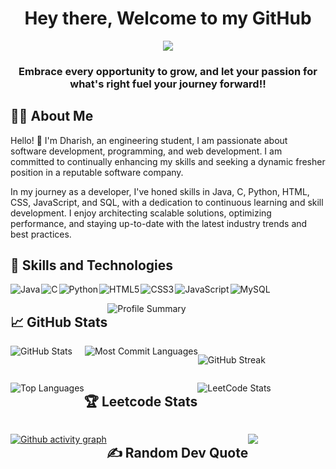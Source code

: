 <h1 align="center">Hey there, Welcome to my GitHub</h1>
<p align="center">
  <img src="https://readme-typing-svg.herokuapp.com?color=0d8eceF&size=30&center=true&vCenter=true&width=580&height=70&lines=I'm+Dharish+Ramasamy;Aspiring+Software+Developer;Web+Development+Enthusiast;DevOps+Engineer">
</p>
<h3 align="center">Embrace every opportunity to grow, and let your passion for what's right fuel your journey forward!!</h3>

## 👩‍💻 About Me

Hello! 👋 I'm Dharish, an engineering student, I am passionate about software development, programming, and web development. I am committed to continually enhancing my skills and seeking a dynamic fresher position in a reputable software company.

In my journey as a developer, I've honed skills in Java, C, Python, HTML, CSS, JavaScript, and SQL, with a dedication to continuous learning and skill development. I enjoy architecting scalable solutions, optimizing performance, and staying up-to-date with the latest industry trends and best practices.

## 🚀 Skills and Technologies

<div style="display: flex; flex-wrap: wrap;">
    <img src="https://img.shields.io/badge/Java-ED8B00?style=for-the-badge&logo=openjdk&logoColor=white" alt="Java" style="margin-right: 2px;" />
    <img src="https://img.shields.io/badge/C-00599C?style=for-the-badge&logo=c&logoColor=white" alt="C" style="margin-right: 2px;" />
    <img src="https://img.shields.io/badge/Python-14354C?style=for-the-badge&logo=python&logoColor=white" alt="Python" style="margin-right: 2px;" />
    <img src="https://img.shields.io/badge/HTML5-E34F26?style=for-the-badge&logo=html5&logoColor=white" alt="HTML5" style="margin-right: 2px;" />
    <img src="https://img.shields.io/badge/CSS3-1572B6?style=for-the-badge&logo=css3&logoColor=white" alt="CSS3" style="margin-right: 2px;" />
    <img src="https://img.shields.io/badge/JavaScript-F7DF1E?style=for-the-badge&logo=javascript&logoColor=black" alt="JavaScript" style="margin-right: 2px;" />
    <img src="https://img.shields.io/badge/MySQL-00000F?style=for-the-badge&logo=mysql&logoColor=white" alt="MySQL" style="margin-right: 2px;" />

## 📈 GitHub Stats

![Profile Summary](http://github-profile-summary-cards.vercel.app/api/cards/profile-details?username=dharish-ramasamy&theme=vision_friendly_dark&card_width=500)

<div style="display: flex; flex-wrap: wrap; gap:20px">
    <img src="http://github-profile-summary-cards.vercel.app/api/cards/stats?username=dharish-ramasamy&theme=vision_friendly_dark" alt="GitHub Stats"> 
    <img src="http://github-profile-summary-cards.vercel.app/api/cards/most-commit-language?username=dharish-ramasamy&theme=vision_friendly_dark" alt="Most Commit Languages">
</div> <br />

![GitHub Streak](https://github-readme-streak-stats.herokuapp.com/?user=dharish-ramasamy&theme=vision-friendly-dark&hide_border=true&card_width=500)

![Top Languages](https://github-readme-stats.vercel.app/api/top-langs/?username=dharish-ramasamy&theme=vision-friendly-dark&include_all_commits=true&count_private=true&card_width=500&hide_border=true) 

## 🏆 Leetcode Stats

![LeetCode Stats](https://leetcard.jacoblin.cool/LKP6MEiZei?theme=dark&font=Poppins)

[![Github activity graph](https://github-readme-activity-graph.vercel.app/graph?username=dharish-ramasamy&bg_color=000000&color=ffffff&line=990000&point=ababab&area=true&hide_border=true)](https://github.com/ashutosh00710/github-readme-activity-graph)


## ✍️ Random Dev Quote

![](https://quotes-github-readme.vercel.app/api?type=horizontal&theme=catppuccin_mocha)
